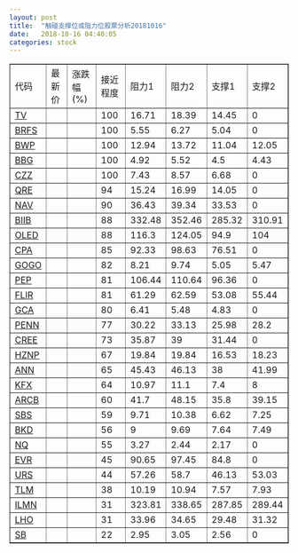 ```yaml
---
layout: post
title:  "触碰支撑位或阻力位股票分析20181016"
date:   2018-10-16 04:40:05
categories: stock
---
```

<script type="text/javascript">
var stockList = []
stockList.push('gb_tv');
stockList.push('gb_brfs');
stockList.push('gb_bwp');
stockList.push('gb_bbg');
stockList.push('gb_czz');
stockList.push('gb_qre');
stockList.push('gb_nav');
stockList.push('gb_biib');
stockList.push('gb_oled');
stockList.push('gb_cpa');
stockList.push('gb_gogo');
stockList.push('gb_pep');
stockList.push('gb_flir');
stockList.push('gb_gca');
stockList.push('gb_penn');
stockList.push('gb_cree');
stockList.push('gb_hznp');
stockList.push('gb_ann');
stockList.push('gb_kfx');
stockList.push('gb_arcb');
stockList.push('gb_sbs');
stockList.push('gb_bkd');
stockList.push('gb_nq');
stockList.push('gb_evr');
stockList.push('gb_urs');
stockList.push('gb_tlm');
stockList.push('gb_ilmn');
stockList.push('gb_lho');
stockList.push('gb_sb');
</script>
<table border="1">
 <tr>
 <td>代码</td>
 <td>最新价</td>
 <td>涨跌幅(%)</td>
 <td>接近程度</td>
 <td>阻力1</td>
 <td>阻力2</td>
 <td>支撑1</td>
 <td>支撑2</td>
</tr>
  <tr id="tv" class="red">
  <td><a href="http://stock.finance.sina.com.cn/usstock/quotes/TV.html" target="_blank">TV</a></td><td></td><td></td><td>100</td><td>16.71</td><td>18.39</td><td>14.45</td><td>0</td></tr>
  <tr id="brfs" class="red">
  <td><a href="http://stock.finance.sina.com.cn/usstock/quotes/BRFS.html" target="_blank">BRFS</a></td><td></td><td></td><td>100</td><td>5.55</td><td>6.27</td><td>5.04</td><td>0</td></tr>
  <tr id="bwp" class="green">
  <td><a href="http://stock.finance.sina.com.cn/usstock/quotes/BWP.html" target="_blank">BWP</a></td><td></td><td></td><td>100</td><td>12.94</td><td>13.72</td><td>11.04</td><td>12.05</td></tr>
  <tr id="bbg" class="red">
  <td><a href="http://stock.finance.sina.com.cn/usstock/quotes/BBG.html" target="_blank">BBG</a></td><td></td><td></td><td>100</td><td>4.92</td><td>5.52</td><td>4.5</td><td>4.43</td></tr>
  <tr id="czz" class="red">
  <td><a href="http://stock.finance.sina.com.cn/usstock/quotes/CZZ.html" target="_blank">CZZ</a></td><td></td><td></td><td>100</td><td>7.43</td><td>8.57</td><td>6.68</td><td>0</td></tr>
  <tr id="qre" class="red">
  <td><a href="http://stock.finance.sina.com.cn/usstock/quotes/QRE.html" target="_blank">QRE</a></td><td></td><td></td><td>94</td><td>15.24</td><td>16.99</td><td>14.05</td><td>0</td></tr>
  <tr id="nav" class="red">
  <td><a href="http://stock.finance.sina.com.cn/usstock/quotes/NAV.html" target="_blank">NAV</a></td><td></td><td></td><td>90</td><td>36.43</td><td>39.34</td><td>33.53</td><td>0</td></tr>
  <tr id="biib" class="red">
  <td><a href="http://stock.finance.sina.com.cn/usstock/quotes/BIIB.html" target="_blank">BIIB</a></td><td></td><td></td><td>88</td><td>332.48</td><td>352.46</td><td>285.32</td><td>310.91</td></tr>
  <tr id="oled" class="red">
  <td><a href="http://stock.finance.sina.com.cn/usstock/quotes/OLED.html" target="_blank">OLED</a></td><td></td><td></td><td>88</td><td>116.3</td><td>124.05</td><td>94.9</td><td>104</td></tr>
  <tr id="cpa" class="green">
  <td><a href="http://stock.finance.sina.com.cn/usstock/quotes/CPA.html" target="_blank">CPA</a></td><td></td><td></td><td>85</td><td>92.33</td><td>98.63</td><td>76.51</td><td>0</td></tr>
  <tr id="gogo" class="green">
  <td><a href="http://stock.finance.sina.com.cn/usstock/quotes/GOGO.html" target="_blank">GOGO</a></td><td></td><td></td><td>82</td><td>8.21</td><td>9.74</td><td>5.05</td><td>5.47</td></tr>
  <tr id="pep" class="red">
  <td><a href="http://stock.finance.sina.com.cn/usstock/quotes/PEP.html" target="_blank">PEP</a></td><td></td><td></td><td>81</td><td>106.44</td><td>110.64</td><td>96.36</td><td>0</td></tr>
  <tr id="flir" class="green">
  <td><a href="http://stock.finance.sina.com.cn/usstock/quotes/FLIR.html" target="_blank">FLIR</a></td><td></td><td></td><td>81</td><td>61.29</td><td>62.59</td><td>53.08</td><td>55.44</td></tr>
  <tr id="gca" class="green">
  <td><a href="http://stock.finance.sina.com.cn/usstock/quotes/GCA.html" target="_blank">GCA</a></td><td></td><td></td><td>80</td><td>6.41</td><td>5.48</td><td>4.83</td><td>0</td></tr>
  <tr id="penn" class="red">
  <td><a href="http://stock.finance.sina.com.cn/usstock/quotes/PENN.html" target="_blank">PENN</a></td><td></td><td></td><td>77</td><td>30.22</td><td>33.13</td><td>25.98</td><td>28.2</td></tr>
  <tr id="cree" class="red">
  <td><a href="http://stock.finance.sina.com.cn/usstock/quotes/CREE.html" target="_blank">CREE</a></td><td></td><td></td><td>73</td><td>35.87</td><td>39</td><td>31.44</td><td>0</td></tr>
  <tr id="hznp" class="green">
  <td><a href="http://stock.finance.sina.com.cn/usstock/quotes/HZNP.html" target="_blank">HZNP</a></td><td></td><td></td><td>67</td><td>19.84</td><td>19.84</td><td>16.53</td><td>18.23</td></tr>
  <tr id="ann" class="red">
  <td><a href="http://stock.finance.sina.com.cn/usstock/quotes/ANN.html" target="_blank">ANN</a></td><td></td><td></td><td>65</td><td>45.43</td><td>46.13</td><td>38</td><td>41.99</td></tr>
  <tr id="kfx" class="green">
  <td><a href="http://stock.finance.sina.com.cn/usstock/quotes/KFX.html" target="_blank">KFX</a></td><td></td><td></td><td>64</td><td>10.97</td><td>11.1</td><td>7.4</td><td>8</td></tr>
  <tr id="arcb" class="green">
  <td><a href="http://stock.finance.sina.com.cn/usstock/quotes/ARCB.html" target="_blank">ARCB</a></td><td></td><td></td><td>60</td><td>41.7</td><td>48.15</td><td>35.8</td><td>39.15</td></tr>
  <tr id="sbs" class="green">
  <td><a href="http://stock.finance.sina.com.cn/usstock/quotes/SBS.html" target="_blank">SBS</a></td><td></td><td></td><td>59</td><td>9.71</td><td>10.38</td><td>6.62</td><td>7.25</td></tr>
  <tr id="bkd" class="red">
  <td><a href="http://stock.finance.sina.com.cn/usstock/quotes/BKD.html" target="_blank">BKD</a></td><td></td><td></td><td>56</td><td>9</td><td>9.69</td><td>7.64</td><td>7.49</td></tr>
  <tr id="nq" class="green">
  <td><a href="http://stock.finance.sina.com.cn/usstock/quotes/NQ.html" target="_blank">NQ</a></td><td></td><td></td><td>55</td><td>3.27</td><td>2.44</td><td>2.17</td><td>0</td></tr>
  <tr id="evr" class="red">
  <td><a href="http://stock.finance.sina.com.cn/usstock/quotes/EVR.html" target="_blank">EVR</a></td><td></td><td></td><td>45</td><td>90.65</td><td>97.45</td><td>84.8</td><td>0</td></tr>
  <tr id="urs" class="green">
  <td><a href="http://stock.finance.sina.com.cn/usstock/quotes/URS.html" target="_blank">URS</a></td><td></td><td></td><td>44</td><td>57.26</td><td>58.7</td><td>46.13</td><td>53.03</td></tr>
  <tr id="tlm" class="green">
  <td><a href="http://stock.finance.sina.com.cn/usstock/quotes/TLM.html" target="_blank">TLM</a></td><td></td><td></td><td>38</td><td>10.19</td><td>10.94</td><td>7.57</td><td>7.93</td></tr>
  <tr id="ilmn" class="red">
  <td><a href="http://stock.finance.sina.com.cn/usstock/quotes/ILMN.html" target="_blank">ILMN</a></td><td></td><td></td><td>31</td><td>323.81</td><td>338.65</td><td>287.85</td><td>289.44</td></tr>
  <tr id="lho" class="green">
  <td><a href="http://stock.finance.sina.com.cn/usstock/quotes/LHO.html" target="_blank">LHO</a></td><td></td><td></td><td>31</td><td>33.96</td><td>34.65</td><td>29.48</td><td>31.32</td></tr>
  <tr id="sb" class="green">
  <td><a href="http://stock.finance.sina.com.cn/usstock/quotes/SB.html" target="_blank">SB</a></td><td></td><td></td><td>22</td><td>2.95</td><td>3.05</td><td>2.56</td><td>0</td></tr>
</table>
